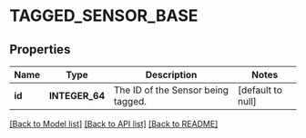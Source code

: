 # TAGGED_SENSOR_BASE

## Properties
Name | Type | Description | Notes
------------ | ------------- | ------------- | -------------
**id** | **INTEGER_64** | The ID of the Sensor being tagged. | [default to null]

[[Back to Model list]](../README.md#documentation-for-models) [[Back to API list]](../README.md#documentation-for-api-endpoints) [[Back to README]](../README.md)


